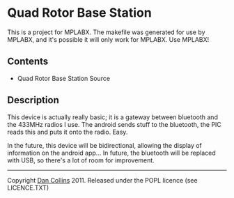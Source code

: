 # Quad Rotor Base Station

This is a project for MPLABX.  The makefile was generated for use by MPLABX, and it's possible it will only work for MPLABX.  Use MPLABX!


## Contents

* Quad Rotor Base Station Source

## Description

This device is actually really basic; it is a gateway between bluetooth and the 433MHz radios I use.  The android sends stuff to the bluetooth, the PIC reads this and puts it onto the radio.  Easy.

In the future, this device will be bidirectional, allowing the display of information on the android app...  In future, the bluetooth will be replaced with USB, so there's a lot of room for improvement.

----------

Copyright [Dan Collins](http://dancollins.github.com/) 2011.  Released under the POPL licence (see LICENCE.TXT)
